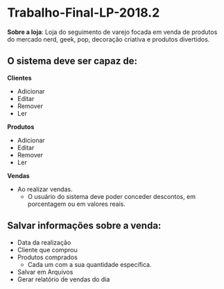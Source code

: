 # Trabalho-Final-LP-2018.2

**Sobre a loja**: Loja do seguimento de varejo focada em venda de produtos do mercado nerd, geek, pop, decoração criativa e produtos divertidos.

## O sistema deve ser capaz de:

**Clientes** 
 - Adicionar
 - Editar
 - Remover
 - Ler

**Produtos**
 - Adicionar
 - Editar
 - Remover
 - Ler
 
**Vendas**
 - Ao realizar vendas.
     - O usuário do sistema deve poder conceder descontos, em porcentagem ou em valores reais.

## Salvar informações sobre a venda:
- Data da realização
- Cliente que comprou
- Produtos comprados
    - Cada um com a sua quantidade específica.
- Salvar em Arquivos
- Gerar relatório de vendas do dia

